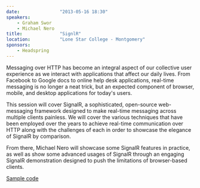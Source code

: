```yaml
---
date:               "2013-05-16 18:30"
speakers:
    - Graham Swor
    - Michael Nero
title:              "SignlR"
location:           "Lone Star College - Montgomery"
sponsors:
    - Headspring
---
```

Messaging over HTTP has become an integral aspect of our collective user experience as we interact with
applications that affect our daily lives.  From Facebook to Google docs to online help desk applications,
real-time messaging is no longer a neat trick, but an expected component of browser, mobile, and desktop
applications for today's users.

This session will cover SignalR, a sophisticated, open-source web-messaging framework designed to make real-time
messaging across multiple clients painless.  We will cover the various techniques that have been employed over
the years to achieve real-time communication over HTTP along with the challenges of each in order to showcase the
elegance of SignalR by comparison.

From there, Michael Nero will showcase some SignalR features in practice, as well as show some
advanced usages of SignalR through an engaging SignalR demonstration designed to push the limitations
of browser-based clients.

[Sample code](https://github.com/michaelnero/SignalR-demos)


